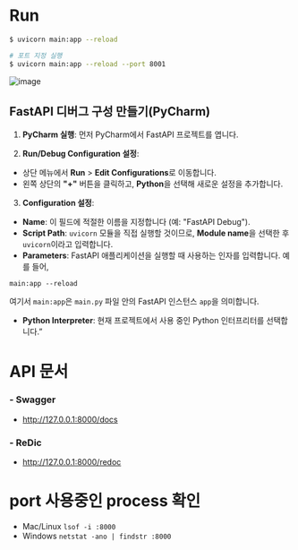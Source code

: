 # Run
```bash
$ uvicorn main:app --reload

# 포트 지정 실행
$ uvicorn main:app --reload --port 8001   
```
  ![image](https://github.com/user-attachments/assets/01a7dde4-28ea-4d24-906d-92815c7efbc5)

  
## FastAPI 디버그 구성 만들기(PyCharm)
1. **PyCharm 실행**: 먼저 PyCharm에서 FastAPI 프로젝트를 엽니다. 

2. **Run/Debug Configuration 설정**: 
* 상단 메뉴에서 **Run** > **Edit Configurations**로 이동합니다. 
* 왼쪽 상단의 **"+"** 버튼을 클릭하고, **Python**을 선택해 새로운 설정을 추가합니다. 
3. **Configuration 설정**:
* **Name**: 이 필드에 적절한 이름을 지정합니다 (예: "FastAPI Debug"). 
* **Script Path**: `uvicorn` 모듈을 직접 실행할 것이므로, **Module name**을 선택한 후 `uvicorn`이라고 입력합니다. 
* **Parameters**: FastAPI 애플리케이션을 실행할 때 사용하는 인자를 입력합니다. 예를 들어,

```
main:app --reload
````
여기서 `main:app`은 `main.py` 파일 안의 FastAPI 인스턴스 `app`을 의미합니다. 

* **Python Interpreter**: 현재 프로젝트에서 사용 중인 Python 인터프리터를 선택합니다.”



# API 문서
### - Swagger
* http://127.0.0.1:8000/docs

### - ReDic
* http://127.0.0.1:8000/redoc

# port 사용중인 process 확인 
- Mac/Linux ```lsof -i :8000```
- Windows  ```netstat -ano | findstr :8000```



